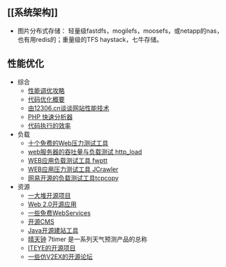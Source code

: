 ## [[系统架构]]
* 图片分布式存储： 轻量级fastdfs，mogilefs，moosefs，或netapp的nas，也有用redis的；重量级的TFS haystack，七牛存储。

## 性能优化
* 综合
    * [性能调优攻略](http://coolshell.cn/articles/7490.html)
    * [代码优化概要](http://coolshell.cn/articles/2967.html)
    * [由12306.cn谈谈网站性能技术](http://coolshell.cn/articles/6470.html)
    * [PHP 快速分析器](http://jisedai.vayn.de/2010/09/26/php-php-quick-profiler.html)
    * [代码执行的效率](http://coolshell.cn/articles/7886.html)
* 负载
    * [十个免费的Web压力测试工具](http://coolshell.cn/articles/2589.html)
    * [web服务器的吞吐量与负载测试 http_load](http://www.oschina.net/p/http_load)
    * [WEB应用负载测试工具 fwptt](http://www.oschina.net/p/fwptt)
    * [WEB应用压力测试工具 JCrawler](http://www.oschina.net/p/jcrawler)
    * [网易开源的负载测试工具tcpcopy](https://code.google.com/p/tcpcopy/)
* 资源
    * [一大堆开源项目](http://coolshell.cn/articles/5132.html)
    * [Web 2.0开源应用](http://blog.csdn.net/smarttony/article/details/6757418)
    * [一些免费WebServices](http://www.cnblogs.com/Capricornus/archive/2010/08/17/1801596.html)
    * [开源CMS](http://drupal.org/start)
    * [Java开源建站工具](http://www.ruanyifeng.com/blog/2011/08/opensource_java_web_development_tools.html)
    * [晴天钟](http://www.7timer.com/) 7timer 是一系列天气预测产品的总称
    * [ITEYE的开源项目](http://robbin.iteye.com/blog/1683970)
    * [一些仿V2EX的开源论坛](http://www.cloneidea.com/v2ex/all/all)